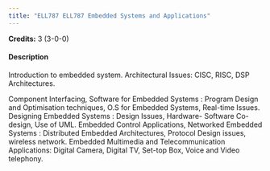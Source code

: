 ```yaml
---
title: "ELL787 ELL787 Embedded Systems and Applications"
---
```

**Credits:** 3 (3-0-0)

#### Description
Introduction to embedded system. Architectural Issues: CISC, RISC, DSP Architectures.

Component Interfacing, Software for Embedded Systems : Program Design and Optimisation techniques, O.S for Embedded Systems, Real-time Issues. Designing Embedded Systems : Design Issues, Hardware- Software Co-design, Use of UML. Embedded Control Applications, Networked Embedded Systems : Distributed Embedded Architectures, Protocol Design issues, wireless network. Embedded Multimedia and Telecommunication Applications: Digital Camera, Digital TV, Set-top Box, Voice and Video telephony.